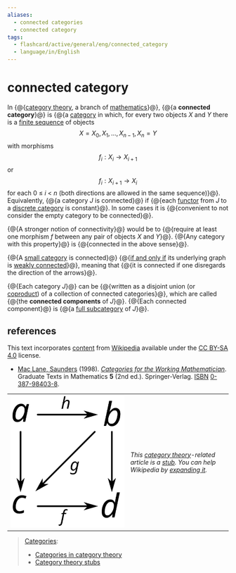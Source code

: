 ```yaml
---
aliases:
  - connected categories
  - connected category
tags:
  - flashcard/active/general/eng/connected_category
  - language/in/English
---
```


# connected category

In {@{[category theory](category%20theory.md), a branch of [mathematics](mathematics.md)}@}, {@{a __connected category__}@} is {@{a [category](category%20(category%20theory).md) in which, for every two objects _X_ and _Y_ there is a [finite sequence](finite%20sequence.md#finite%20and%20infinite) of objects $$X=X_{0},X_{1},\ldots ,X_{n-1},X_{n}=Y$$ with morphisms $$f_{i}:X_{i}\to X_{i+1}$$ or $$f_{i}:X_{i+1}\to X_{i}$$ for each 0 ≤ _i_ \< _n_ \(both directions are allowed in the same sequence\)}@}. Equivalently, {@{a category _J_ is connected}@} if {@{each [functor](functor.md) from _J_ to a [discrete category](discrete%20category.md) is constant}@}. In some cases it is {@{convenient to not consider the empty category to be connected}@}. <!--SR:!2025-02-03,14,290!2025-02-03,14,290!2025-02-03,14,290!2025-03-09,38,290!2025-02-03,14,290!2025-03-08,37,290-->

{@{A stronger notion of connectivity}@} would be to {@{require at least one morphism _f_ between any pair of objects _X_ and _Y_}@}. {@{Any category with this property}@} is {@{connected in the above sense}@}. <!--SR:!2025-02-03,14,290!2025-01-31,11,270!2025-02-03,14,290!2025-02-03,14,290-->

{@{A [small category](small%20category.md#small%20and%20large%20categories) is connected}@} {@{[if and only if](if%20and%20only%20if.md) its underlying graph is [weakly connected](connected%20graph.md#connected%20vertices%20and%20graphs)}@}, meaning that {@{it is connected if one disregards the direction of the arrows}@}. <!--SR:!2025-02-03,14,290!2025-02-03,14,290!2025-02-03,14,290-->

{@{Each category _J_}@} can be {@{written as a disjoint union \(or [coproduct](coproduct.md)\) of a collection of connected categories}@}, which are called {@{the __connected components__ of _J_}@}. {@{Each connected component}@} is {@{a [full subcategory](full%20subcategory.md) of _J_}@}. <!--SR:!2025-02-03,14,290!2025-02-01,12,270!2025-02-03,14,290!2025-02-03,14,290!2025-02-01,12,270-->

## references

This text incorporates [content](https://en.wikipedia.org/wiki/connected_category) from [Wikipedia](Wikipedia.md) available under the [CC BY-SA 4.0](https://creativecommons.org/licenses/by-sa/4.0/) license.

- <a id="CITEREFMac Lane1998"></a> [Mac Lane, Saunders](Saunders%20Mac%20Lane.md) \(1998\). _[Categories for the Working Mathematician](Categories%20for%20the%20Working%20Mathematician.md)_. Graduate Texts in Mathematics __5__ \(2nd ed.\). Springer-Verlag. [ISBN](ISBN%20(identifier).md) [0-387-98403-8](https://en.wikipedia.org/wiki/Special:BookSources/0-387-98403-8).

|                                                                         |                                                                                                                                                                                                                                                |
| ----------------------------------------------------------------------- | ---------------------------------------------------------------------------------------------------------------------------------------------------------------------------------------------------------------------------------------------- |
| ![Stub icon](../../archives/Wikimedia%20Commons/Associatividadecat.svg) | _This [category theory](category%20theory.md)-related article is a [stub](https://en.wikipedia.org/wiki/Wikipedia:Stub). You can help Wikipedia by [expanding it](https://en.wikipedia.org/w/index.php?title=Connected_category&action=edit)._ |

> [Categories](https://en.wikipedia.org/wiki/Help:Category):
>
> - [Categories in category theory](https://en.wikipedia.org/wiki/Category:Categories%20in%20category%20theory)
> - [Category theory stubs](https://en.wikipedia.org/wiki/Category:Category%20theory%20stubs)
